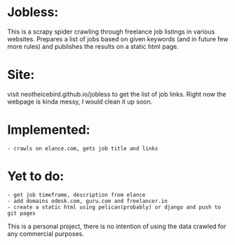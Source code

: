 Jobless:
========

This is a scrapy spider crawling through freelance job listings in various
websites. Prepares a list of jobs based on given keywords (and in future few
more rules) and publishes the results on a static html page.

Site:
=====
visit neotheicebird.github.io/jobless to get the list of job links. Right now
the webpage is kinda messy, I would clean it up soon.

Implemented:
============

    - crawls on elance.com, gets job title and links

Yet to do:
==========

    - get job timeframe, description from elance
    - add domains odesk.com, guru.com and freelancer.in
    - create a static html using pelican(probably) or django and push to git pages

This is a personal project, there is no intention of using the data crawled for
any commercial purposes.

